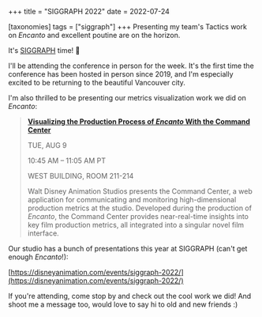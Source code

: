 +++
title = "SIGGRAPH 2022"
date = 2022-07-24

[taxonomies]
tags = ["siggraph"]
+++
Presenting my team's Tactics work on _Encanto_ and excellent poutine are on the horizon.
<!-- more -->

It's [SIGGRAPH](https://s2022.siggraph.org/) time! 🎉

I'll be attending the conference in person for the week. It's the first time the conference has been hosted in person since 2019, and I'm especially excited to be returning to the beautiful Vancouver city.

I'm also thrilled to be presenting our metrics visualization work we did on _Encanto_:

> [**Visualizing the Production Process of _Encanto_ With the Command Center**](https://s2022.siggraph.org/presentation/?id=gensub_205&sess=sess138)
> 
> TUE, AUG 9
> 
> 10:45 AM – 11:05 AM PT
> 
> WEST BUILDING, ROOM 211-214
> 
> Walt Disney Animation Studios presents the Command Center, a web application for communicating and monitoring high-dimensional production metrics at the studio. Developed during the production of _Encanto_, the Command Center provides near-real-time insights into key film production metrics, all integrated into a singular novel film interface.

Our studio has a bunch of presentations this year at SIGGRAPH (can't get enough _Encanto_!):

[https://disneyanimation.com/events/siggraph-2022/](https://disneyanimation.com/events/siggraph-2022/)

If you're attending, come stop by and check out the cool work we did! And shoot me a message too, would love to say hi to old and new friends :) 